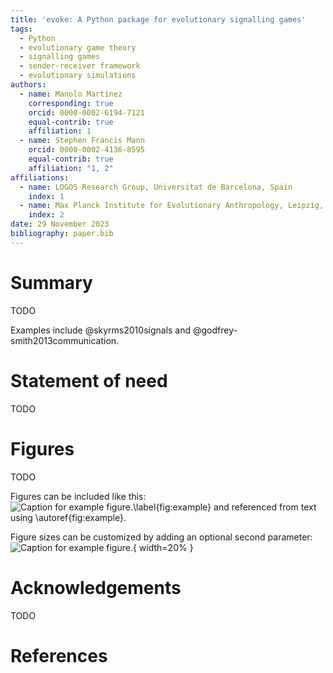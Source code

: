 ```yaml
---
title: 'evoke: A Python package for evolutionary signalling games'
tags:
  - Python
  - evolutionary game theory
  - signalling games
  - sender-receiver framework
  - evolutionary simulations
authors:
  - name: Manolo Martínez
    corresponding: true
    orcid: 0000-0002-6194-7121
    equal-contrib: true
    affiliation: 1
  - name: Stephen Francis Mann
    orcid: 0000-0002-4136-8595
    equal-contrib: true
    affiliation: "1, 2"
affiliations:
  - name: LOGOS Research Group, Universitat de Barcelona, Spain
    index: 1
  - name: Max Planck Institute for Evolutionary Anthropology, Leipzig, Germany
    index: 2
date: 29 November 2023
bibliography: paper.bib
---
```


# Summary

TODO

Examples include @skyrms2010signals and @godfrey-smith2013communication.

# Statement of need

TODO

# Figures

TODO

Figures can be included like this:
![Caption for example figure.\label{fig:example}](figure.png)
and referenced from text using \autoref{fig:example}.

Figure sizes can be customized by adding an optional second parameter:
![Caption for example figure.](figure.png){ width=20% }

# Acknowledgements

TODO

# References